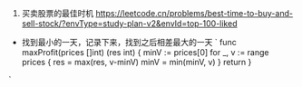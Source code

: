 1. 买卖股票的最佳时机
https://leetcode.cn/problems/best-time-to-buy-and-sell-stock/?envType=study-plan-v2&envId=top-100-liked
- 找到最小的一天，记录下来，找到之后相差最大的一天
`
func maxProfit(prices []int) (res int) {
    minV := prices[0]
    for _, v := range prices {
        res = max(res, v-minV)
        minV = min(minV, v)
    }
    return
}

`